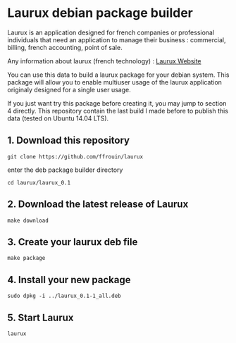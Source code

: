 # Laurux debian package builder

Laurux is an application designed for french companies or professional
individuals that need an application to manage their business : commercial,
billing, french accounting, point of sale.

Any information about laurux (french technology) : [Laurux Website](http://www.laurux.fr)

You can use this data to build a laurux package for your debian
system. This package will allow you to enable multiuser usage of
the laurux application originaly designed for a single user usage.

If you just want try this package before creating it, you may jump
to section 4 directly. This repository contain the last build I made
before to publish this data (tested on Ubuntu 14.04 LTS).

## 1. Download this repository

	git clone https://github.com/ffrouin/laurux

enter the deb package builder directory

	cd laurux/laurux_0.1

## 2. Download the latest release of Laurux

	make download

## 3. Create your laurux deb file

	make package

## 4. Install your new package

	sudo dpkg -i ../laurux_0.1-1_all.deb

## 5. Start Laurux

	laurux
